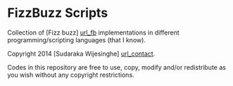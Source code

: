 # FizzBuzz Scripts

Collection of [Fizz buzz] [url_fb] implementations in different
programming/scripting languages (that I know).

Copyright 2014 [Sudaraka Wijesinghe] [url_contact].

Codes in this repository are free to use, copy, modify and/or redistribute as
you wish without any copyright restrictions.

  [url_fb]: https://en.wikipedia.org/wiki/Bizz_buzz
  [url_contact]: http://sudaraka.org/contact/
